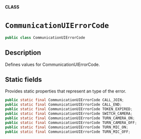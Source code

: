 **CLASS**

# `CommunicationUIErrorCode`

```java
public class CommunicationUIErrorCode
```

## Description

Defines values for CommunicationUIErrorCode.

## Static fields

Provides static properties that represent an type of the error.

```java
public static final CommunicationUIErrorCode CALL_JOIN;
public static final CommunicationUIErrorCode CALL_END;
public static final CommunicationUIErrorCode TOKEN_EXPIRED;
public static final CommunicationUIErrorCode SWITCH_CAMERA;
public static final CommunicationUIErrorCode TURN_CAMERA_ON;
public static final CommunicationUIErrorCode TURN_CAMERA_OFF;
public static final CommunicationUIErrorCode TURN_MIC_ON;
public static final CommunicationUIErrorCode TURN_MIC_OFF;
```
       